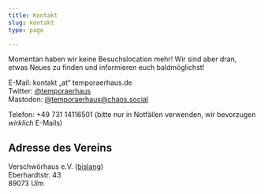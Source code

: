 ```yaml
---
title: Kontakt
slug: kontakt
type: page

---
```


Momentan haben wir keine Besuchslocation mehr! Wir sind aber dran, etwas Neues zu finden und informieren euch baldmöglichst!
  
E-Mail: kontakt „at“ temporaerhaus.de  
Twitter: [@temporaerhaus][1]  
Mastodon: [@temporaerhaus@chaos.social][2]

Telefon: +49 731 14116501 (bitte nur in Notfällen verwenden, wir bevorzugen _wirklich_ E-Mails)

## Adresse des Vereins 

Verschwörhaus e.V. ([bislang](/stellungnahme-und-ausblick-zum-urteil-im-markenrechtsstreit/))  
Eberhardtstr. 43  
89073 Ulm

 [1]: https://twitter.com/temporaerhaus
 [2]: https://chaos.social/@temporaerhaus
